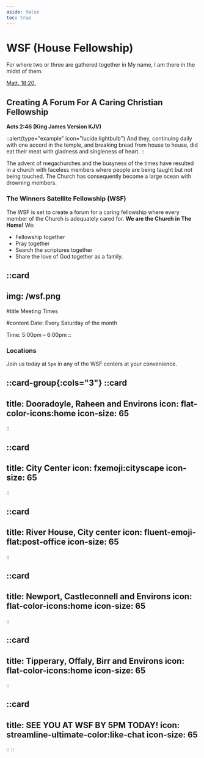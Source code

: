 ```yaml
---
aside: false
toc: true
---
```


<body class="flex items-center justify-center min-h-screen bg-gray-900">
  <div 
    class="relative w-full h-full bg-cover bg-center flex items-center justify-center p-8 my-8 dui-bg-fixed"
    style="background-image: url('/colorful-stingrays-pastel-background.jpg');">
    
  <div class="p-8 bg-gray-300/40 backdrop-blur-md text-gray-900/90 rounded-xl shadow-lg text-center w-full max-w-full mx-2">
      <h1 class="text-4xl font-bold mb-4">WSF (House Fellowship)</h1>
      <p class="text-lg mb-8">For where two or three are gathered together in My name, I am there in the midst of them.</p>
      <a href="https://github.com/idugeni" target="_blank" rel="noopener noreferrer"
         class="btn btn-neutral btn-wide">Matt. 18:20.</a>
    </div>
    
  </div>
</body>


## Creating A Forum For A Caring Christian Fellowship

**Acts 2:46 (King James Version KJV)** <br>

::alert{type="example" icon="lucide:lightbulb"}
  And they, continuing daily with one accord in the temple, and breaking bread from house to house, did eat their meat with gladness and singleness of heart.
::


The advent of megachurches and the busyness of the times have resulted in a church with faceless members where people are being taught but not being touched. The Church has consequently become a large ocean with drowning members.

### The Winners Satellite Fellowship (WSF) 

The WSF is set to create a forum for a caring fellowship where every member of the Church is adequately cared for. **We are the Church in The Home!** We:
 - Fellowship together
 - Pray together
 - Search the scriptures together
 - Share the love of God together as a family.


::card
---
img: /wsf.png
---
#title
Meeting Times

#content
Date: Every Saturday of the month <br>

Time: 5:00pm – 6:00pm
::

### Locations

Join us today at `5pm` in any of the WSF centers at your convenience.

::card-group{:cols="3"}
  ::card
  ---
  title: Dooradoyle, Raheen and Environs
  icon: flat-color-icons:home
  icon-size: 65
  ---
  ::

  ::card
  ---
  title: City Center
  icon: fxemoji:cityscape
  icon-size: 65
  ---
  ::

  ::card
  ---
  title: River House, City center
  icon: fluent-emoji-flat:post-office
  icon-size: 65
  ---
  ::

  ::card
  ---
  title: Newport, Castleconnell and Environs
  icon: flat-color-icons:home
  icon-size: 65
  ---
  ::

  ::card
  ---
  title: Tipperary, Offaly, Birr and Environs
  icon: flat-color-icons:home
  icon-size: 65
  ---
  ::

  ::card
  ---
  title: SEE YOU AT WSF BY 5PM TODAY!
  icon: streamline-ultimate-color:like-chat
  icon-size: 65
  ---
  ::
::


<!-- Background effects -->
  <div class="fixed inset-0 -z-10">
        <div class="absolute inset-0 bg-[url('https://preline.co/assets/svg/examples/squared-bg-element.svg')]"></div>
    </div>

    